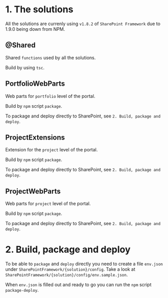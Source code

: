 # 1. The solutions

All the solutions are currenly using `v1.8.2` of `SharePoint Framework` due to 1.9.0 being down from NPM.

## @Shared
Shared `functions` used by all the solutions.

Build by using `tsc`.

## PortfolioWebParts
Web parts for `portfolio` level of the portal.

Build by `npm` script `package`.

To package and deploy directly to SharePoint, see `2. Build, package and deploy`.

## ProjectExtensions
Extension for the `project` level of the portal.

Build by `npm` script `package`.

To package and deploy directly to SharePoint, see `2. Build, package and deploy`.

## ProjectWebParts
Web parts for `project` level of the portal.

Build by `npm` script `package`.

To package and deploy directly to SharePoint, see `2. Build, package and deploy`.

# 2. Build, package and deploy

To be able to `package` and `deploy` directly you need to create a file `env.json` under `SharePointFramework/{solution}/config`. Take a look at `SharePointFramework/{solution}/config/env.sample.json`.

When `env.json` is filled out and ready to go you can run the `npm` script `package-deploy`.


